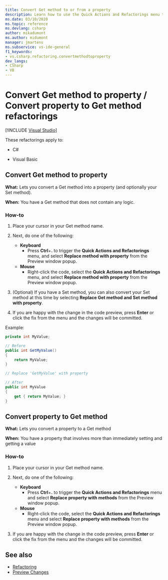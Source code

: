 ```yaml
---
title: Convert Get method to or from a property
description: Learn how to use the Quick Actions and Refactorings menu to convert a Get method (and optionally your Set method) into a property.
ms.date: 03/10/2020
ms.topic: reference
ms.devlang: csharp
author: mikadumont
ms.author: midumont
manager: jmartens
ms.subservice: vs-ide-general
f1_keywords:
- vs.csharp.refactoring.convertmethodtoproperty
dev_langs:
- CSharp
- VB
---
```

# Convert Get method to property / Convert property to Get method refactorings

 [!INCLUDE [Visual Studio](~/includes/applies-to-version/vs-windows-only.md)]

These refactorings apply to:

- C#

- Visual Basic

## Convert Get method to property

**What:** Lets you convert a Get method into a property (and optionally your Set method).

**When:** You have a Get method that does not contain any logic.

### How-to

1. Place your cursor in your Get method name.

1. Next, do one of the following:

   - **Keyboard**
      - Press **Ctrl**+**.** to trigger the **Quick Actions and Refactorings** menu, and select **Replace method with property** from the Preview window popup.
   - **Mouse**
      - Right-click the code, select the **Quick Actions and Refactorings** menu, and select **Replace method with property** from the Preview window popup.

1. (Optional) If you have a Set method, you can also convert your Set method at this time by selecting **Replace Get method and Set method with property**.

1. If you are happy with the change in the code preview, press **Enter** or click the fix from the menu and the changes will be committed.

Example:

```csharp
private int MyValue;

// Before
public int GetMyValue()
{
    return MyValue;
}

// Replace 'GetMyValue' with property

// After
public int MyValue
{
    get { return MyValue; }
}
```

## Convert property to Get method

**What:** Lets you convert a property to a Get method

**When:** You have a property that involves more than immediately setting and getting a value

### How-to

1. Place your cursor in your Get method name.

1. Next, do one of the following:

   - **Keyboard**
      - Press **Ctrl**+**.** to trigger the **Quick Actions and Refactorings** menu and select **Replace property with methods** from the Preview window popup.
   - **Mouse**
      - Right-click the code, select the **Quick Actions and Refactorings** menu and select **Replace property with methods** from the Preview window popup.

1. If you are happy with the change in the code preview, press **Enter** or click the fix from the menu and the changes will be committed.

## See also

- [Refactoring](../refactoring-in-visual-studio.md)
- [Preview Changes](../../ide/preview-changes.md)
